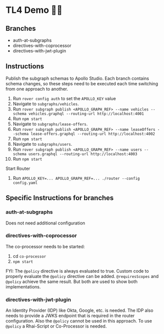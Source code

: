 # TL4 Demo 👨‍💻

## Branches
- auth-at-subgraphs
- directives-with-coprocessor
- directives-with-jwt-plugin

## Instructions

Publish the subgraph schemas to Apollo Studio. Each branch contains schema changes, so these steps need to be executed each time
switching from one approach to another.
1. Run `rover config auth` to set the `APOLLO_KEY` value
1. Navigate to `subgraphs/vehicles`.
1. Run `rover subgraph publish <APOLLO_GRAPH_REF> --name vehicles --schema vehicles.graphql --routing-url http://localhost:4001`
1. Run `npm start`
1. Navigate to `subgraphs/lease-offers`.
1. Run `rover subgraph publish <APOLLO_GRAPH_REF> --name leaseOffers --schema lease-offers.graphql --routing-url http://localhost:4002`
1. Run `npm start`
1. Navigate to `subgraphs/users`.
1. Run `rover subgraph publish <APOLLO_GRAPH_REF> --name users --schema users.graphql --routing-url http://localhost:4003`
1. Run `npm start`

Start Router
1. Run `APOLLO_KEY=... APOLLO_GRAPH_REF=... ./router --config config.yaml`

## Specific Instructions for branches

### auth-at-subgraphs
Does not need additional configuration

### directives-with-coprocessor
The co-processor needs to be started:
1. cd `co-processor`
1. `npm start`

FYI: The `@policy` directive is always evaluated to true.
Custom code to properly evaluate the `@policy` directive can be added.
`@requiresScopes` and `@policy` achieve the same result. But both are used to show both implementations.

### directives-with-jwt-plugin
An Identity Provider (IDP) like Okta, Google, etc. is needed. The IDP also needs to provide a JWKS endpoint that is required in the router configuration.
Also the `@policy` cannot be used in this approach. To use `@policy` a Rhai-Script or Co-Processor is needed.
